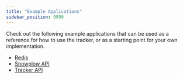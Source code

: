```yaml
---
title: "Example Applications"
sidebar_position: 9999
---
```


Check out the following example applications that can be used as a reference for how to use the tracker, or as a starting point for your own implementation.

- [Redis](https://github.com/snowplow/snowplow-python-tracker/tree/master/examples/redis_example)
- [Snowplow API](https://github.com/snowplow/snowplow-python-tracker/tree/master/examples/snowplow_api_example)
- [Tracker API](https://github.com/snowplow/snowplow-python-tracker/tree/master/examples/tracker_api_example)
